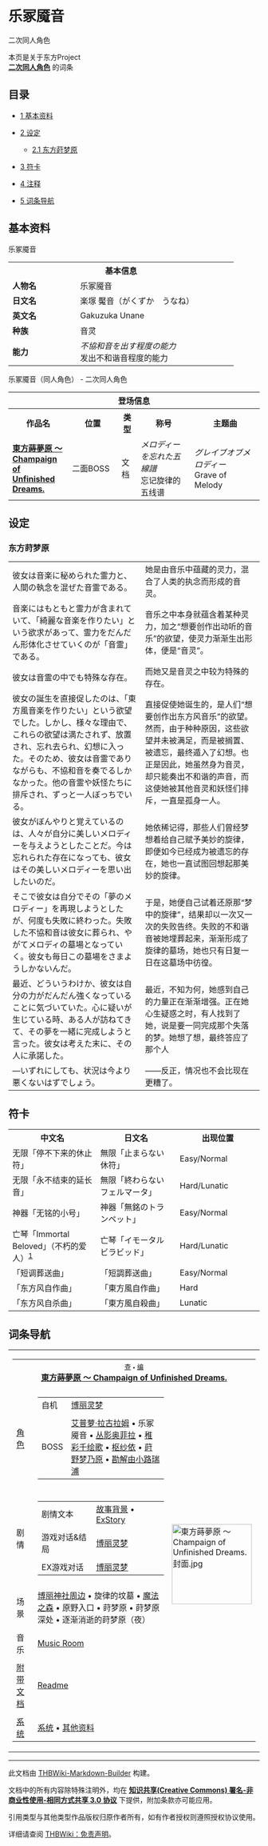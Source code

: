 # 乐冢魇音

<!-- source html: G:\repos\THBWiki-Markdown-Builder\THBWikiMarkdown\Temp\main\2\21\ns0%3A%E4%B9%90%E5%86%A2%E9%AD%87%E9%9F%B3.html -->

二次同人角色

本页是关于东方Project  
 **[二次同人角色](./二次角色列表.md)** 的词条
## 目录

- [1 基本资料](#基本资料)
- [2 设定](#设定)

  - [2.1 东方莳梦原](#东方莳梦原)



- [3 符卡](#符卡)
- [4 注释](#注释)
- [5 词条导航](#词条导航)




## 基本资料
[](./文件-乐冢魇音.png.md)  [](./文件-乐冢魇音.png.md)乐冢魇音

<table>
<tbody><tr>
<th colspan="2">基本信息</th>
</tr>
<tr>
<td style="width:120px"><b>人物名</b></td><td style="min-width:300px">乐冢魇音</td>
</tr><tr><td><b>日文名</b></td><td>楽塚 魘音（がくずか　うなね）</td></tr><tr><td><b>英文名</b></td><td>Gakuzuka Unane</td></tr><tr><td><b>种族</b></td><td>音灵</td></tr><tr><td><b>能力</b></td><td><i>不協和音を出す程度の能力</i><br>发出不和谐音程度的能力</td></tr></tbody></table>

乐冢魇音（同人角色） - 二次同人角色

<table>
<tbody><tr>
<th colspan="5">登场信息</th>
</tr><tr><th><b>作品名</b></th><th><b>位置</b></th><th><b>类型</b></th><th><b>称号</b></th><th><b>主题曲</b></th></tr><tr><td rowspan="1" style="width:120px"><b><a href="./東方蒔夢原_～_Champaign_of_Unfinished_Dreams..md" title="東方蒔夢原 ～ Champaign of Unfinished Dreams.">東方蒔夢原 ～ Champaign of Unfinished Dreams.</a></b></td><td style="width:130px">二面BOSS</td><td class="bg-color-danger-30" style="width:30px;">文档</td><td style="width:180px"><i>メロディーを忘れた五線譜</i><br>忘记旋律的五线谱</td><td style="width:200px"><i>グレイブオブメロディー</i><br>Grave of Melody</td></tr></tbody></table>


## 设定
### 东方莳梦原

<table><tbody><tr class="tt-content" id="东方莳梦原-1" data-pos="&#91;&quot;\u4e1c\u65b9\u83b3\u68a6\u539f&quot;,1&#93;"><td class="tt-ja" lang="ja"><div class="poem">彼女は音楽に秘められた霊力と、人間の執念を混ぜた音霊である。</div></td><td class="tt-zh" lang="zh"><div class="poem">她是由音乐中蕴藏的灵力，混合了人类的执念而形成的音灵。<br></div></td></tr><tr class="tt-content" id="东方莳梦原-2" data-pos="&#91;&quot;\u4e1c\u65b9\u83b3\u68a6\u539f&quot;,2&#93;"><td class="tt-ja" lang="ja"><div class="poem">音楽にはもともと霊力が含まれていて、「綺麗な音楽を作りたい」という欲求があって、霊力をだんだん形体化させていくのが「音霊」である。</div></td><td class="tt-zh" lang="zh"><div class="poem">音乐之中本身就蕴含着某种灵力，加之“想要创作出动听的音乐”的欲望，使灵力渐渐生出形体，便是“音灵”。<br></div></td></tr><tr class="tt-content" id="东方莳梦原-3" data-pos="&#91;&quot;\u4e1c\u65b9\u83b3\u68a6\u539f&quot;,3&#93;"><td class="tt-ja" lang="ja"><div class="poem">彼女は音霊の中でも特殊な存在。</div></td><td class="tt-zh" lang="zh"><div class="poem">而她又是音灵之中较为特殊的存在。<br></div></td></tr><tr class="tt-content" id="东方莳梦原-4" data-pos="&#91;&quot;\u4e1c\u65b9\u83b3\u68a6\u539f&quot;,4&#93;"><td class="tt-ja" lang="ja"><div class="poem">彼女の誕生を直接促したのは、「東方風音楽を作りたい」という欲望でした。しかし、様々な理由で、これらの欲望は満たされず、放置され、忘れ去られ、幻想に入った。そのため、彼女は音霊でありながらも、不協和音を奏でるしかなかった。他の音霊や妖怪たちに排斥され、ずっと一人ぼっちでいる。</div></td><td class="tt-zh" lang="zh"><div class="poem">直接促使她诞生的，是人们“想要创作出东方风音乐”的欲望。然而，由于种种原因，这些欲望并未被满足，而是被搁置、被遗忘，最终遁入了幻想。也正是因此，她虽然身为音灵，却只能奏出不和谐的声音，而这使她被其他音灵和妖怪们排斥，一直是孤身一人。<br></div></td></tr><tr class="tt-content" id="东方莳梦原-5" data-pos="&#91;&quot;\u4e1c\u65b9\u83b3\u68a6\u539f&quot;,5&#93;"><td class="tt-ja" lang="ja"><div class="poem">彼女がぼんやりと覚えているのは、人々が自分に美しいメロディーを与えようとしたことだ。今は忘れられた存在になっても、彼女はその美しいメロディーを思い出したいのだ。</div></td><td class="tt-zh" lang="zh"><div class="poem">她依稀记得，那些人们曾经梦想着给自己赋予美妙的旋律，即便如今已经成为被遗忘的存在，她也一直试图回想起那美妙的旋律。 <br></div></td></tr><tr class="tt-content" id="东方莳梦原-6" data-pos="&#91;&quot;\u4e1c\u65b9\u83b3\u68a6\u539f&quot;,6&#93;"><td class="tt-ja" lang="ja"><div class="poem">そこで彼女は自分でその「夢のメロディー」を再現しようとしたが、何度も失敗に終わった。失敗した不協和音は彼女に葬られ、やがてメロディの墓場となっていく。彼女も毎日この墓場をさまようしかないんだ。</div></td><td class="tt-zh" lang="zh"><div class="poem">于是，她便自己试着还原那“梦中的旋律”，结果却以一次又一次的失败告终。失败的不和谐音被她埋葬起来，渐渐形成了旋律的墓场，她也只有日复一日在这墓场中彷徨。<br></div></td></tr><tr class="tt-content" id="东方莳梦原-7" data-pos="&#91;&quot;\u4e1c\u65b9\u83b3\u68a6\u539f&quot;,7&#93;"><td class="tt-ja" lang="ja"><div class="poem">最近、どういうわけか、彼女は自分の力がだんだん強くなっていることに気づいていた。心に疑いが生じている時、ある人が訪ねてきて、その夢を一緒に完成しようと言った。彼女は考えた末に、その人に承諾した。</div></td><td class="tt-zh" lang="zh"><div class="poem">最近，不知为何，她感到自己的力量正在渐渐增强。正在她心生疑惑之时，有人找到了她，说是要一同完成那个失落的梦。她想了想，最终答应了那个人<br></div></td></tr><tr class="tt-content" id="东方莳梦原-8" data-pos="&#91;&quot;\u4e1c\u65b9\u83b3\u68a6\u539f&quot;,8&#93;"><td class="tt-ja" lang="ja"><div class="poem">―いずれにしても、状況は今より悪くないはずでしょう。</div></td><td class="tt-zh" lang="zh"><div class="poem">——反正，情况也不会比现在更糟了。<br></div></td></tr></tbody></table>


## 符卡

<table><tbody><tr><th><b>中文名</b></th><th><b>日文名</b></th><th><b>出现位置</b></th></tr><tr><td style="width:200px">无限「停不下来的休止符」</td><td style="width:200px">無限「止まらない休符」</td><td style="width:180px">Easy/Normal</td></tr>
<tr><td style="width:200px">无限「永不结束的延长音」</td><td style="width:200px">無限「終わらないフェルマータ」</td><td style="width:180px">Hard/Lunatic</td></tr>
<tr><td style="width:200px">神器「无铭的小号」</td><td style="width:200px">神器「無銘のトランペット」</td><td style="width:180px">Easy/Normal</td></tr>
<tr><td style="width:200px">亡琴「Immortal Beloved」（不朽的爱人）<sup id="cite_ref-1" class="reference"><a href="#cite_note-1">1</a></sup></td><td style="width:200px">亡琴「イモータルビラビッド」</td><td style="width:180px">Hard/Lunatic</td></tr>
<tr><td style="width:200px">「短调葬送曲」</td><td style="width:200px">「短調葬送曲」</td><td style="width:180px">Easy/Normal</td></tr>
<tr><td style="width:200px">「东方风自作曲」</td><td style="width:200px">「東方風自作曲」</td><td style="width:180px">Hard</td></tr>
<tr><td style="width:200px">「东方风自杀曲」</td><td style="width:200px">「東方風自殺曲」</td><td style="width:180px">Lunatic</td></tr></tbody></table>



[^cite_note-1]: 贝多芬死后，人们在其房间抽屉里发现了三封信，其中一封开头写着“致‘不朽的爱人’”。

## 词条导航
  
  

<table><tbody><tr><td><table cellspacing="0" class="nowraplinks mw-collapsible mw-collapsed" style="width:100%;;;"><tbody><tr><th style=";" colspan="3" class="navbox-title"><div class="navbar"><div class="noprint plainlinksneverexpand" style="background-color:transparent; padding:0; font-weight:normal; font-size:80%; white-space:nowrap;"><a href="./東方蒔夢原_～_Champaign_of_Unfinished_Dreams.-导航.md" title="東方蒔夢原 ～ Champaign of Unfinished Dreams./导航"><span style=";;border:none;" title="查看这个模板">查</span></a>&#160;<span style="font-size:80%;">•</span>&#160;<a href="/index.php?title=%E6%9D%B1%E6%96%B9%E8%92%94%E5%A4%A2%E5%8E%9F_%EF%BD%9E_Champaign_of_Unfinished_Dreams./%E5%AF%BC%E8%88%AA&amp;action=edit"><span style=";;border:none;" title="您可以编辑这个模板。请在储存变更之前先预览">编</span></a></div></div><span><a href="./東方蒔夢原_～_Champaign_of_Unfinished_Dreams..md" title="東方蒔夢原 ～ Champaign of Unfinished Dreams.">東方蒔夢原 ～ Champaign of Unfinished Dreams.</a></span></th></tr><tr><td></td></tr><tr><td class="navbox-group" style=";;"><a href="/index.php?title=%E6%9D%B1%E6%96%B9%E8%92%94%E5%A4%A2%E5%8E%9F_%EF%BD%9E_Champaign_of_Unfinished_Dreams./%E8%A7%92%E8%89%B2%E8%AE%BE%E5%AE%9A&amp;action=edit&amp;redlink=1" class="new" title="東方蒔夢原 ～ Champaign of Unfinished Dreams./角色设定（页面不存在）">角色</a></td><td style=";;" class="navbox-list navbox-odd"><div></div><table cellspacing="0" class="nowraplinks navbox-subgroup" style="width:100%;;;;"><tbody><tr><td class="navbox-group" style=";;"><div>自机</div></td><td style=";;" class="navbox-list navbox-odd"><div><a href="/index.php?title=%E6%9D%B1%E6%96%B9%E8%92%94%E5%A4%A2%E5%8E%9F_%EF%BD%9E_Champaign_of_Unfinished_Dreams./%E8%A7%92%E8%89%B2%E8%AE%BE%E5%AE%9A&amp;action=edit&amp;redlink=1" class="new" title="東方蒔夢原 ～ Champaign of Unfinished Dreams./角色设定（页面不存在）">博丽灵梦</a></div></td></tr><tr><td></td></tr><tr><td class="navbox-group" style=";;"><div>BOSS</div></td><td style=";;" class="navbox-list navbox-even"><div><a href="./艾普萝·拉古拉姆.md" title="艾普萝·拉古拉姆">艾普萝·拉古拉姆</a> &#8226; <a class="mw-selflink selflink">乐冢魇音</a> &#8226; <a href="./丛影奥菲拉.md" title="丛影奥菲拉">丛影奥菲拉</a> &#8226; <a href="./稚彩千绘歌.md" title="稚彩千绘歌">稚彩千绘歌</a> &#8226; <a href="./枢纱依.md" title="枢纱依">枢纱依</a> &#8226; <a href="./莳野梦乃原.md" title="莳野梦乃原">莳野梦乃原</a> &#8226; <a href="./勘解由小路瑞浦.md" title="勘解由小路瑞浦">勘解由小路瑞浦</a></div></td></tr></tbody></table><div></div></td><td class="navbox-image" style="" rowspan="11"><a href="./文件-東方蒔夢原_～_Champaign_of_Unfinished_Dreams.封面.jpg.md" class="image"><img alt="東方蒔夢原 ～ Champaign of Unfinished Dreams.封面.jpg" src="https://upload.thwiki.cc/thumb/8/8c/%E6%9D%B1%E6%96%B9%E8%92%94%E5%A4%A2%E5%8E%9F_%EF%BD%9E_Champaign_of_Unfinished_Dreams.%E5%B0%81%E9%9D%A2.jpg/160px-%E6%9D%B1%E6%96%B9%E8%92%94%E5%A4%A2%E5%8E%9F_%EF%BD%9E_Champaign_of_Unfinished_Dreams.%E5%B0%81%E9%9D%A2.jpg" decoding="async" loading="lazy" width="160" height="160" srcset="https://upload.thwiki.cc/thumb/8/8c/%E6%9D%B1%E6%96%B9%E8%92%94%E5%A4%A2%E5%8E%9F_%EF%BD%9E_Champaign_of_Unfinished_Dreams.%E5%B0%81%E9%9D%A2.jpg/240px-%E6%9D%B1%E6%96%B9%E8%92%94%E5%A4%A2%E5%8E%9F_%EF%BD%9E_Champaign_of_Unfinished_Dreams.%E5%B0%81%E9%9D%A2.jpg 1.5x, https://upload.thwiki.cc/thumb/8/8c/%E6%9D%B1%E6%96%B9%E8%92%94%E5%A4%A2%E5%8E%9F_%EF%BD%9E_Champaign_of_Unfinished_Dreams.%E5%B0%81%E9%9D%A2.jpg/320px-%E6%9D%B1%E6%96%B9%E8%92%94%E5%A4%A2%E5%8E%9F_%EF%BD%9E_Champaign_of_Unfinished_Dreams.%E5%B0%81%E9%9D%A2.jpg 2x" data-file-width="1000" data-file-height="1000"></a></td></tr><tr><td></td></tr><tr><td class="navbox-group" style=";;">剧情</td><td style=";;" class="navbox-list navbox-even"><div></div><table cellspacing="0" class="nowraplinks navbox-subgroup" style="width:100%;;;;"><tbody><tr><td class="navbox-group" style=";;"><div>剧情文本</div></td><td style=";;" class="navbox-list navbox-odd"><div><a href="./東方蒔夢原_～_Champaign_of_Unfinished_Dreams.-故事背景.md" title="東方蒔夢原 ～ Champaign of Unfinished Dreams./故事背景">故事背景</a> &#8226; <a href="./東方蒔夢原_～_Champaign_of_Unfinished_Dreams.-ExStory.md" title="東方蒔夢原 ～ Champaign of Unfinished Dreams./ExStory">ExStory</a></div></td></tr><tr><td></td></tr><tr><td class="navbox-group" style=";;"><div>游戏对话&amp;结局</div></td><td style=";;" class="navbox-list navbox-even"><div><a href="./東方蒔夢原_～_Champaign_of_Unfinished_Dreams.-博丽灵梦.md" title="東方蒔夢原 ～ Champaign of Unfinished Dreams./博丽灵梦">博丽灵梦</a></div></td></tr><tr><td></td></tr><tr><td class="navbox-group" style=";;"><div>EX游戏对话</div></td><td style=";;" class="navbox-list navbox-odd"><div><a href="/index.php?title=%E6%9D%B1%E6%96%B9%E8%92%94%E5%A4%A2%E5%8E%9F_%EF%BD%9E_Champaign_of_Unfinished_Dreams./%E5%8D%9A%E4%B8%BD%E7%81%B5%E6%A2%A6EX&amp;action=edit&amp;redlink=1" class="new" title="東方蒔夢原 ～ Champaign of Unfinished Dreams./博丽灵梦EX（页面不存在）">博丽灵梦</a></div></td></tr></tbody></table><div></div></td></tr><tr><td></td></tr><tr><td class="navbox-group" style=";;">场景</td><td style=";;" class="navbox-list navbox-odd"><div><a href="./博丽神社.md" title="博丽神社">博丽神社周边</a> &#8226; 旋律的坟墓 &#8226; <a href="/%E9%AD%94%E6%B3%95%E4%B9%8B%E6%A3%AE" class="mw-redirect" title="魔法之森">魔法之森</a> &#8226; 原野入口 &#8226; 莳梦原 &#8226; 莳梦原深处 &#8226; 逐渐消逝的莳梦原（夜）</div></td></tr><tr><td></td></tr><tr><td class="navbox-group" style=";;">音乐</td><td style=";;" class="navbox-list navbox-even"><div><a href="/index.php?title=%E6%9D%B1%E6%96%B9%E8%92%94%E5%A4%A2%E5%8E%9F_%EF%BD%9E_Champaign_of_Unfinished_Dreams./%E9%9F%B3%E4%B9%90&amp;action=edit&amp;redlink=1" class="new" title="東方蒔夢原 ～ Champaign of Unfinished Dreams./音乐（页面不存在）">Music Room</a></div></td></tr><tr><td></td></tr><tr><td class="navbox-group" style=";;"><a href="/index.php?title=%E6%9D%B1%E6%96%B9%E8%92%94%E5%A4%A2%E5%8E%9F_%EF%BD%9E_Champaign_of_Unfinished_Dreams./%E8%AE%BE%E5%AE%9A%E4%B8%8E%E5%89%A7%E6%83%85&amp;action=edit&amp;redlink=1" class="new" title="東方蒔夢原 ～ Champaign of Unfinished Dreams./设定与剧情（页面不存在）">附带文档</a></td><td style=";;" class="navbox-list navbox-odd"><div><a href="/index.php?title=%E6%9D%B1%E6%96%B9%E8%92%94%E5%A4%A2%E5%8E%9F_%EF%BD%9E_Champaign_of_Unfinished_Dreams./%E8%AE%BE%E5%AE%9A%E4%B8%8E%E5%89%A7%E6%83%85/readme&amp;action=edit&amp;redlink=1" class="new" title="東方蒔夢原 ～ Champaign of Unfinished Dreams./设定与剧情/readme（页面不存在）">Readme</a></div></td></tr><tr><td></td></tr><tr><td class="navbox-group" style=";;"><a href="/index.php?title=%E6%9D%B1%E6%96%B9%E8%92%94%E5%A4%A2%E5%8E%9F_%EF%BD%9E_Champaign_of_Unfinished_Dreams./%E7%B3%BB%E7%BB%9F&amp;action=edit&amp;redlink=1" class="new" title="東方蒔夢原 ～ Champaign of Unfinished Dreams./系统（页面不存在）">系统</a></td><td style=";;" class="navbox-list navbox-even"><div><a href="/index.php?title=%E6%9D%B1%E6%96%B9%E8%92%94%E5%A4%A2%E5%8E%9F_%EF%BD%9E_Champaign_of_Unfinished_Dreams./%E7%B3%BB%E7%BB%9F&amp;action=edit&amp;redlink=1" class="new" title="東方蒔夢原 ～ Champaign of Unfinished Dreams./系统（页面不存在）">系统</a> &#8226; <a href="/index.php?title=%E6%9D%B1%E6%96%B9%E8%92%94%E5%A4%A2%E5%8E%9F_%EF%BD%9E_Champaign_of_Unfinished_Dreams./%E5%85%B6%E4%BB%96&amp;action=edit&amp;redlink=1" class="new" title="東方蒔夢原 ～ Champaign of Unfinished Dreams./其他（页面不存在）">其他资料</a></div></td></tr></tbody></table></td></tr></tbody></table>


  
  

  





---

此文档由 [THBWiki-Markdown-Builder](https://github.com/Delsin-Yu/THBWiki-Markdown-Builder) 构建。

文档中的所有内容除特殊注明外，均在 [**知识共享(Creative Commons) 署名-非商业性使用-相同方式共享 3.0 协议**](https://creativecommons.org/licenses/by-sa/3.0/deed.zh-hans) 下提供，附加条款亦可能应用。

引用类型与其他类型作品版权归原作者所有，如有作者授权则遵照授权协议使用。

详细请查阅 [THBWiki：免责声明](https://thbwiki.cc/THBWiki:%E5%85%8D%E8%B4%A3%E5%A3%B0%E6%98%8E)。

